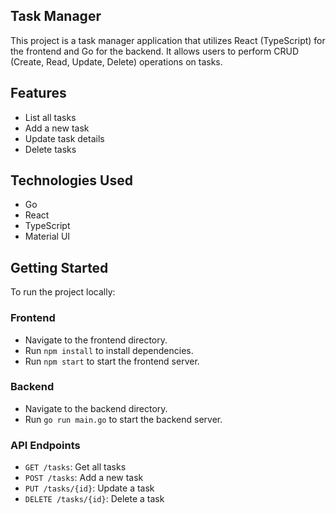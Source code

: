 ## Task Manager

This project is a task manager application that utilizes React (TypeScript) for the frontend and Go for the backend. It allows users to perform CRUD (Create, Read, Update, Delete) operations on tasks.

## Features
- List all tasks
- Add a new task
- Update task details
- Delete tasks

## Technologies Used
- Go
- React
- TypeScript
- Material UI


## Getting Started
To run the project locally:

### Frontend
- Navigate to the frontend directory.
- Run `npm install` to install dependencies.
- Run `npm start` to start the frontend server.

### Backend
- Navigate to the backend directory.
- Run `go run main.go` to start the backend server.

### API Endpoints
- `GET /tasks`: Get all tasks
- `POST /tasks`: Add a new task
- `PUT /tasks/{id}`: Update a task
- `DELETE /tasks/{id}`: Delete a task
